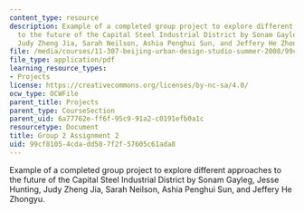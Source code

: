 ```yaml
---
content_type: resource
description: Example of a completed group project to explore different approaches
  to the future of the Capital Steel Industrial District by Sonam Gayleg, Jesse Hunting,
  Judy Zheng Jia, Sarah Neilson, Ashia Penghui Sun, and Jeffery He Zhongyu.
file: /media/courses/11-307-beijing-urban-design-studio-summer-2008/99cf81054cdadd587f2f57605c61ada8_group2_assn2.pdf
file_type: application/pdf
learning_resource_types:
- Projects
license: https://creativecommons.org/licenses/by-nc-sa/4.0/
ocw_type: OCWFile
parent_title: Projects
parent_type: CourseSection
parent_uid: 6a77762e-ff6f-95c9-91a2-c0191efb0a1c
resourcetype: Document
title: Group 2 Assignment 2
uid: 99cf8105-4cda-dd58-7f2f-57605c61ada8
---
```

Example of a completed group project to explore different approaches to the future of the Capital Steel Industrial District by Sonam Gayleg, Jesse Hunting, Judy Zheng Jia, Sarah Neilson, Ashia Penghui Sun, and Jeffery He Zhongyu.
